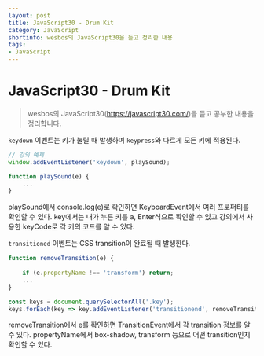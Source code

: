 ```yaml
---
layout: post
title: JavaScript30 - Drum Kit
category: JavaScript
shortinfo: wesbos의 JavaScript30을 듣고 정리한 내용
tags:
- JavaScript
---
```




# JavaScript30 - Drum Kit

> wesbos의 JavaScript30(https://javascript30.com/)을 듣고 공부한 내용을 정리합니다.



`keydown`  이벤트는 키가 눌릴 때 발생하며 `keypress`와 다르게 모든 키에 적용된다. 

```javascript
// 강의 예제
window.addEventListener('keydown', playSound);

function playSound(e) {
    ...
}
```

playSound에서 console.log(e)로 확인하면 KeyboardEvent에서 여러 프로퍼티를 확인할 수 있다. key에서는 내가 누른 키를 a, Enter식으로 확인할 수 있고 강의에서 사용한 keyCode로 각 키의 코드를 알 수 있다.



`transitioned` 이벤트는 CSS transition이 완료될 때 발생한다.

```javascript
function removeTransition(e) {    
                
	if (e.propertyName !== 'transform') return; 
	...
}

const keys = document.querySelectorAll('.key');
keys.forEach(key => key.addEventListener('transitionend', removeTransition));
```

removeTransition에서 e를 확인하면 TransitionEvent에서 각 transition 정보를 알  수 있다. propertyName에서 box-shadow, transform 등으로 어떤 transition인지 확인할 수 있다.





